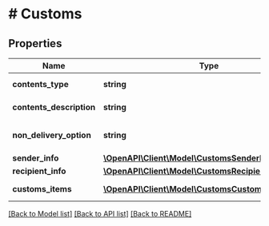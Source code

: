 # # Customs

## Properties

Name | Type | Description | Notes
------------ | ------------- | ------------- | -------------
**contents_type** | **string** | _Contents Type_ | [optional]
**contents_description** | **string** | _Contents Description_ | [optional]
**non_delivery_option** | **string** | _Non-Delivery Option_ | [optional]
**sender_info** | [**\OpenAPI\Client\Model\CustomsSenderInfo**](CustomsSenderInfo.md) |  | [optional]
**recipient_info** | [**\OpenAPI\Client\Model\CustomsRecipientInfo**](CustomsRecipientInfo.md) |  | [optional]
**customs_items** | [**\OpenAPI\Client\Model\CustomsCustomsItemsInner[]**](CustomsCustomsItemsInner.md) | _Customs Items Array_ | [optional]

[[Back to Model list]](../../README.md#models) [[Back to API list]](../../README.md#endpoints) [[Back to README]](../../README.md)

